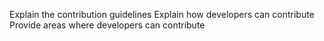 

Explain the contribution guidelines 
Explain how developers can contribute
Provide areas where developers can contribute
